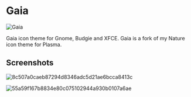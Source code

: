 # Gaia
![Gaia](https://github.com/SethStormR/Gaia/assets/60283532/d4ac2d9b-bf91-431d-8ddf-edf0cb99cd7f)

Gaia icon theme for Gnome, Budgie and XFCE. Gaia is a fork of my Nature icon theme for Plasma.



Screenshots
--
![8c507a0caeb87294d8346adc5d21ae6bcca8413c](https://github.com/SethStormR/Gaia/assets/60283532/a450da2b-47cd-49c3-bc58-77377d07b89b)

![55a59f167b8834e80c075102944a930b0107a6ae](https://github.com/SethStormR/Gaia/assets/60283532/d439af3e-3ee6-427b-8b1a-1ae286d90aa8)

